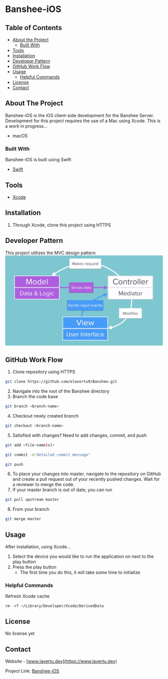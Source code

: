 # Banshee-iOS

<!-- TABLE OF CONTENTS -->
## Table of Contents

* [About the Project](#about-the-project)
  * [Built With](#built-with)
* [Tools](#tools)
* [Installation](#installation)
* [Developer Pattern](#developer-pattern)
* [GitHub Work Flow](#github-work-flow)
* [Usage](#usage)
    * [Helpful Commands](#helpful-commands)
* [License](#license)
* [Contact](#contact)

## About The Project
Banshee-iOS is the iOS client-side development for the Banshee Server. Development for this project requires the use of a Mac using Xcode.
This is a work in progress...
* macOS

### Built With
Banshee-iOS is built using Swift 
* [Swift](https://swift.org/)

## Tools
* [Xcode](https://developer.apple.com/support/xcode/)

## Installation
1. Through Xcode, clone this project using HTTPS

## Developer Pattern
This project utilizes the MVC design pattern
![](team/images/mvc.PNG)

## GitHub Work Flow
1. Clone repository using HTTPS
```sh
git clone https://github.com/elavertu9/Banshee.git
```
2. Navigate into the root of the Banshee directory
3. Branch the code base
```sh
git branch <branch-name>
```
4. Checkout newly created branch
```sh
git checkout <branch-name>
```
5. Satisfied with changes? Need to add changes, commit, and push
```sh
git add <file-name(s)>
```
```sh
git commit -m"detailed commit message"
```
```sh
git push
```
6. To place your changes into master, navigate to the repository on GitHub and create a pull request out of your recently pushed changes. Wait for a reviewer to merge the code.
7. If your master branch is out of date, you can run
```sh
git pull upstream master
```
8. From your branch
```sh
git merge master
```

## Usage
After installation, using Xcode...
1. Select the device you would like to run the application on next to the play button
2. Press the play button
    * The first time you do this, it will take some time to initialize
### Helpful Commands
Refresh Xcode cache
```text
rm -rf ~/Library/Developer/Xcode/DerivedData
```


## License
No license yet

## Contact
Website - [www.lavertu.dev](https://www.lavertu.dev)

Project Link: [Banshee-iOS](https://github.com/elavertu9/Banshee-iOS)

